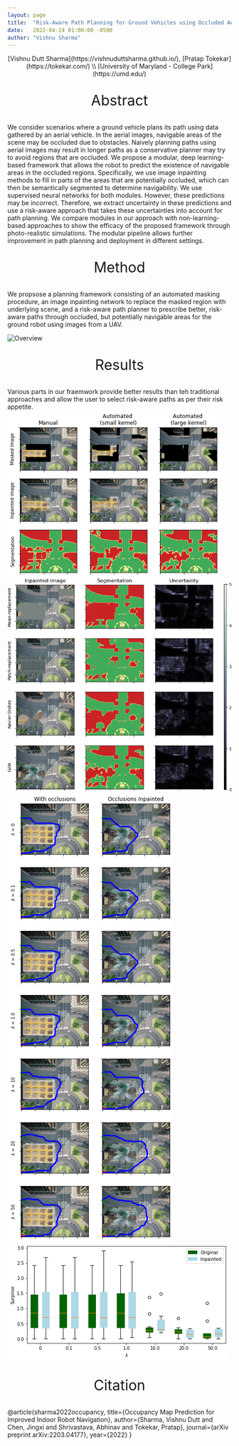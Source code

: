 ```yaml
---
layout: page
title:  "Risk-Aware Path Planning for Ground Vehicles using Occluded Aerial Images"
date:   2022-04-24 01:00:00 -0500
author: "Vishnu Sharma"
---
```


<div align="center" markdown="1" style="justify-content:space-between;">
[Vishnu Dutt Sharma](https://vishnuduttsharma.github.io/), [Pratap Tokekar](https://tokekar.com/) \\
[University of Maryland - College Park](https://umd.edu/)
</div>

<center>
<p style="font-size:24pt">Abstract</p>
</center>

We consider scenarios where a ground vehicle plans its path using data gathered by an aerial vehicle. In the aerial images, navigable areas of the scene may be occluded due to obstacles. Naively planning paths using aerial images may result in longer paths as a conservative planner may try to avoid regions that are occluded. We propose a modular, deep learning-based framework that allows the robot to predict the existence of navigable areas in the occluded regions. Specifically, we use image inpainting methods to fill in parts of the areas that are potentially occluded, which can then be semantically segmented to determine navigability. We use supervised neural networks for both modules. However, these predictions may be incorrect. Therefore, we extract uncertainty in these predictions and use a risk-aware approach that takes these uncertainties into account for path planning. We compare modules in our approach with non-learning-based approaches to show the efficacy of the proposed framework through photo-realistic simulations. The modular pipeline allows further improvement in path planning and deployment in different settings.

<center>
<p style="font-size:24pt">Method</p>
</center>

We propsose a planning framework consisting of an automated masking procedure, an image inpainting network to replace the masked region with underlying scene, and a risk-aware path planner to prescribe better, risk-aware paths through occluded, but potentially navigable areas for the ground robot using images from a UAV.

![Overview](/img/projects/occlusion_overview.png "Overview of the proposed framework. Given an aerial image, a mask is generated indicating the parts that need to
be modified. Using the mask, the image is inpainted, and then semantic segmentation and uncertainty map are generated. A
path-planner uses a combination of them to generate a risk-aware path.")


<center>
<p style="font-size:24pt">Results</p>
</center>

Various parts in our fraemwork provide better results than teh traditional approaches and allow the user to select risk-aware paths as per their risk appetite.
![Masking](/img/projects/occlusion_mask_exp.png "Our method can perfrom similar to manual selction of potential areas for inpainitng and is completely automated.")
![Inpainting](/img/projects/occlusion_inpaint_exp.png "The inpainting network perform better than the traditional, non-learning-based inpainting methods. While the resulting images may not look aesthetically pleasing due to limited data, they help well with path planning")
![PathPlannig](/img/projects/occlusion_inpaint_path.png "Comparison of paths predicted for various λs i.e. level of risk-aversion, for the image with occlusions and the inpainted image")
![Surprise](/img/projects/occlusion_surprise_plot.png "Surprise for various λs over original and inpainted images")

<center>
<p style="font-size:24pt">Citation</p>
</center>
	@article{sharma2022occupancy,
	  title={Occupancy Map Prediction for Improved Indoor Robot Navigation},
	  author={Sharma, Vishnu Dutt and Chen, Jingxi and Shrivastava, Abhinav and Tokekar, Pratap},
	  journal={arXiv preprint arXiv:2203.04177},
	  year={2022}
	}






